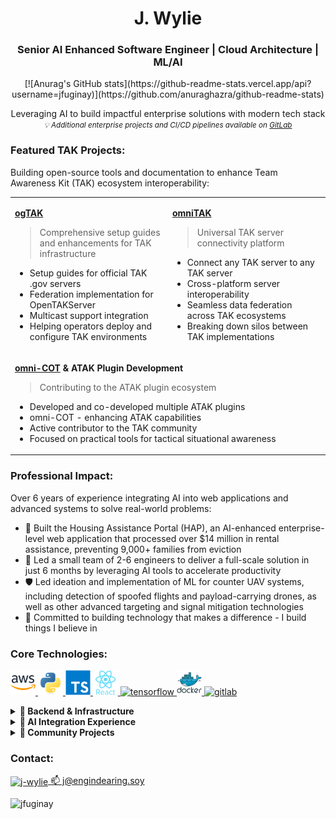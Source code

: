 <h1 align="center">J. Wylie</h1>
<h3 align="center">Senior AI Enhanced Software Engineer | Cloud Architecture | ML/AI</h3>
<p align="center">
[![Anurag's GitHub stats](https://github-readme-stats.vercel.app/api?username=jfuginay)](https://github.com/anuraghazra/github-readme-stats)
</p>
<p align="center">
  Leveraging AI to build impactful enterprise solutions with modern tech stack<br>
  <small><i>💡 Additional enterprise projects and CI/CD pipelines available on <a href="https://gitlab.com/engindearing" target="_blank">GitLab</a></i></small>
</p>

<h3>Featured TAK Projects:</h3>
<p align="left">
  Building open-source tools and documentation to enhance Team Awareness Kit (TAK) ecosystem interoperability:
</p>

<table>
<tr>
<td width="50%">

**[ogTAK](https://github.com/jfuginay/ogTAK)**
> Comprehensive setup guides and enhancements for TAK infrastructure

- Setup guides for official TAK .gov servers
- Federation implementation for OpenTAKServer
- Multicast support integration
- Helping operators deploy and configure TAK environments

</td>
<td width="50%">

**[omniTAK](https://github.com/engindearing-projects/omniTAK)**
> Universal TAK server connectivity platform

- Connect any TAK server to any TAK server
- Cross-platform server interoperability
- Seamless data federation across TAK ecosystems
- Breaking down silos between TAK implementations

</td>
</tr>
<tr>
<td colspan="2">

**[omni-COT](https://github.com/engindearing-projects/omni-COT) & ATAK Plugin Development**
> Contributing to the ATAK plugin ecosystem

- Developed and co-developed multiple ATAK plugins
- omni-COT - enhancing ATAK capabilities
- Active contributor to the TAK community
- Focused on practical tools for tactical situational awareness

</td>
</tr>
</table>

<h3>Professional Impact:</h3>
<p align="left">
  Over 6 years of experience integrating AI into web applications and advanced systems to solve real-world problems:
  <ul>
    <li>💼 Built the Housing Assistance Portal (HAP), an AI-enhanced enterprise-level web application that processed over $14 million in rental assistance, preventing 9,000+ families from eviction</li>
    <li>🚀 Led a small team of 2-6 engineers to deliver a full-scale solution in just 6 months by leveraging AI tools to accelerate productivity</li>
    <li>🛡️ Led ideation and implementation of ML for counter UAV systems, including detection of spoofed flights and payload-carrying drones, as well as other advanced targeting and signal mitigation technologies</li>
    <li>🌱 Committed to building technology that makes a difference - I build things I believe in</li>
  </ul>
</p>

<h3>Core Technologies:</h3>
<p align="left">
  <!-- Cloud -->
  <a href="https://aws.amazon.com" target="_blank" rel="noreferrer">
    <img src="https://raw.githubusercontent.com/devicons/devicon/master/icons/amazonwebservices/amazonwebservices-original-wordmark.svg" alt="aws" width="40" height="40"/>
  </a>
  
  <!-- Core Languages -->
  <a href="https://www.python.org" target="_blank" rel="noreferrer">
    <img src="https://raw.githubusercontent.com/devicons/devicon/master/icons/python/python-original.svg" alt="python" width="40" height="40"/>
  </a>
  <a href="https://www.typescriptlang.org/" target="_blank" rel="noreferrer">
    <img src="https://raw.githubusercontent.com/devicons/devicon/master/icons/typescript/typescript-original.svg" alt="typescript" width="40" height="40"/>
  </a>
  
  <!-- Frameworks -->
  <a href="https://reactjs.org/" target="_blank" rel="noreferrer">
    <img src="https://raw.githubusercontent.com/devicons/devicon/master/icons/react/react-original-wordmark.svg" alt="react" width="40" height="40"/>
  </a>
  
  <!-- AI -->
  <a href="#" target="_blank" rel="noreferrer">
    <img src="https://www.vectorlogo.zone/logos/tensorflow/tensorflow-icon.svg" alt="tensorflow" width="40" height="40"/>
  </a>
  
  <!-- DevOps -->
  <a href="https://www.docker.com/" target="_blank" rel="noreferrer">
    <img src="https://raw.githubusercontent.com/devicons/devicon/master/icons/docker/docker-original-wordmark.svg" alt="docker" width="40" height="40"/>
  </a>
  <a href="https://gitlab.com/engindearing" target="_blank" rel="noreferrer">
    <img src="https://www.vectorlogo.zone/logos/gitlab/gitlab-icon.svg" alt="gitlab" width="40" height="40"/>
  </a>
</p>

<details>
<summary><b>🔧 Backend & Infrastructure</b></summary>
<br>
• TypeScript/NestJS microservices with robust CI/CD pipelines on GitLab<br>
• Cloud-native architectures using AWS & Azure services<br>
• Container orchestration with Kubernetes & Docker<br>
• Python/Django for scalable web applications
</details>

<details>
<summary><b>🤖 AI Integration Experience</b></summary>
<br>
• Developed AI-powered document processing systems to accelerate application review<br>
• Implemented intelligent data extraction from unstructured documents<br>
• Created predictive models to identify high-priority assistance cases<br>
• Utilized AI to automate repetitive tasks, increasing team efficiency<br>
• Led ML initiatives for counter UAV systems, including detection of spoofed flights and payload analysis<br>
</details>

<details>
<summary><b>🌟 Community Projects</b></summary>
<br>
• Maintain and host <a href="http://www.lexbratcher.com" target="_blank">www.lexbratcher.com</a> pro bono for artist Lex Bratcher<br>
• Rescued and restored the domain after it was auctioned off, saving the artist from predatory pricing<br>
• Host and maintain my personal website <a href="https://www.EnginDearing.soy" target="_blank">www.EnginDearing.soy</a><br>
• Run a free-to-use vanilla Java Minecraft server for the community<br>
• Committed to using my technical skills to support causes and creators I believe in
</details>

<h3>Contact:</h3>
<p align="left">
  <a href="https://linkedin.com/in/j-wylie" target="blank">
    <img align="center" src="https://raw.githubusercontent.com/rahuldkjain/github-profile-readme-generator/master/src/images/icons/Social/linked-in-alt.svg" alt="j-wylie" height="30" width="40" />
  </a>
  <a href="mailto:j@engindearing.soy">
    📫 j@engindearing.soy
  </a>
</p>
<p><img align="left" src="https://jfuginay-readme.vercel.app/api/top-langs?username=jfuginay&show_icons=true&hide=java,jupyter%20notebook&locale=en&layout=compact" alt="jfuginay" /></p>
